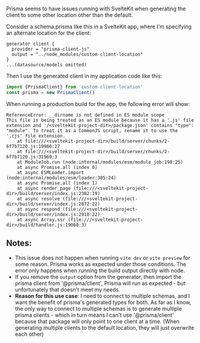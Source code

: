 Prisma seems to have issues running with SvelteKit when generating the client to some other location other than the default.

Consider a schema.prisma like this in a SvelteKit app, where I'm specifying an alternate location for the client:
```
generator client {
  provider = "prisma-client-js"
  output = "../node_modules/custom-client-location"
}
...(datasource/models omitted)
```

Then I use the generated client in my application code like this:
```js
import {PrismaClient} from 'custom-client-location'
const prisma = new PrismaClient()
```

When running a production build for the app, the following error will show:
```
ReferenceError: __dirname is not defined in ES module scope
This file is being treated as an ES module because it has a '.js' file extension and '/<sveltekit-project-dir>/package.json' contains "type": "module". To treat it as a CommonJS script, rename it to use the '.cjs' file extension.
    at file:///<sveltekit-project-dir>/build/server/chunks/2-6f7b7120.js:19960:27
    at file:///<sveltekit-project-dir>/build/server/chunks/2-6f7b7120.js:31969:3
    at ModuleJob.run (node:internal/modules/esm/module_job:198:25)
    at async Promise.all (index 0)
    at async ESMLoader.import (node:internal/modules/esm/loader:385:24)
    at async Promise.all (index 1)
    at async render_page (file:///<sveltekit-project-dir>/build/server/index.js:2382:19)
    at async resolve (file:///<sveltekit-project-dir>/build/server/index.js:2872:22)
    at async respond (file:///<sveltekit-project-dir>/build/server/index.js:2910:22)
    at async Array.ssr (file:///<sveltekit-project-dir>/build/handler.js:19060:3)
```

## Notes:
* This issue does not happen when running `vite dev` or `vite preview` for some reason. Prisma works as expected under those conditions. The error only happens when running the build output directly with node.
* If you remove the `output` option from the generator, then import the prisma client from '@prisma/client', Prisma will run as expected - but unfortunately that doesn't meet my needs.
* **Reason for this use case**: I need to connect to multiple schemas, and I want the benefit of prisma's generated types for both. As far as I know, the only way to connect to multiple schemas is to generate multiple prisma clients - which in turn means I can't use '@prisma/client' because that package will only point to one client at a time. (When generating multiple clients to the default location, they will just overwrite each other)
